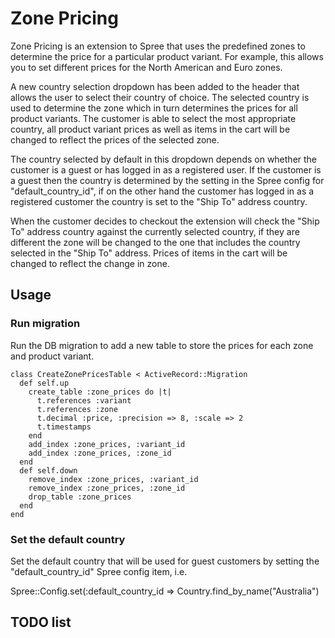 # Zone Pricing

Zone Pricing is an extension to Spree that uses the predefined zones to determine the price for a particular
product variant. For example, this allows you to set different prices for the North American and Euro zones.

A new country selection dropdown has been added to the header that allows the user to select their country
of choice. The selected country is used to determine the zone which in turn determines the prices for all
product variants. The customer is able to select the most appropriate country, all product variant prices
as well as items in the cart will be changed to reflect the prices of the selected zone.

The country selected by default in this dropdown depends on whether the customer is a guest or has logged in
as a registered user. If the customer is a guest then the country is determined by the setting in the Spree config
for "default_country_id", if on the other hand the customer has logged in as a registered customer the country is
set to the "Ship To" address country.

When the customer decides to checkout the extension will check the "Ship To" address country against the currently
selected country, if they are different the zone will be changed to the one that includes the country selected in
the "Ship To" address. Prices of items in the cart will be changed to reflect the change in zone.

## Usage

### Run migration

Run the DB migration to add a new table to store the prices for each zone and product variant.


	class CreateZonePricesTable < ActiveRecord::Migration
	  def self.up
	    create_table :zone_prices do |t|
	      t.references :variant
	      t.references :zone
	      t.decimal :price, :precision => 8, :scale => 2
	      t.timestamps
	    end
	    add_index :zone_prices, :variant_id
	    add_index :zone_prices, :zone_id
	  end
	  def self.down
	    remove_index :zone_prices, :variant_id
	    remove_index :zone_prices, :zone_id
	    drop_table :zone_prices
	  end
	end


### Set the default country

Set the default country that will be used for guest customers by setting the "default_country_id" Spree
config item, i.e.

Spree::Config.set(:default_country_id => Country.find_by_name("Australia")

## TODO list


